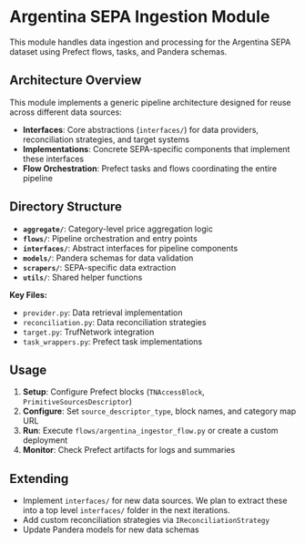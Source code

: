 # Argentina SEPA Ingestion Module

This module handles data ingestion and processing for the Argentina SEPA dataset using Prefect flows, tasks, and Pandera schemas.

## Architecture Overview

This module implements a generic pipeline architecture designed for reuse across different data sources:
- **Interfaces**: Core abstractions (`interfaces/`) for data providers, reconciliation strategies, and target systems
- **Implementations**: Concrete SEPA-specific components that implement these interfaces
- **Flow Orchestration**: Prefect tasks and flows coordinating the entire pipeline

## Directory Structure

- **`aggregate/`**: Category-level price aggregation logic
- **`flows/`**: Pipeline orchestration and entry points
- **`interfaces/`**: Abstract interfaces for pipeline components
- **`models/`**: Pandera schemas for data validation
- **`scrapers/`**: SEPA-specific data extraction
- **`utils/`**: Shared helper functions

**Key Files:**
- `provider.py`: Data retrieval implementation
- `reconciliation.py`: Data reconciliation strategies
- `target.py`: TrufNetwork integration
- `task_wrappers.py`: Prefect task implementations

## Usage

1. **Setup**: Configure Prefect blocks (`TNAccessBlock`, `PrimitiveSourcesDescriptor`)
2. **Configure**: Set `source_descriptor_type`, block names, and category map URL
3. **Run**: Execute `flows/argentina_ingestor_flow.py` or create a custom deployment
4. **Monitor**: Check Prefect artifacts for logs and summaries

## Extending

- Implement `interfaces/` for new data sources. We plan to extract these into a top level `interfaces/` folder in the next iterations.
- Add custom reconciliation strategies via `IReconciliationStrategy`
- Update Pandera models for new data schemas
